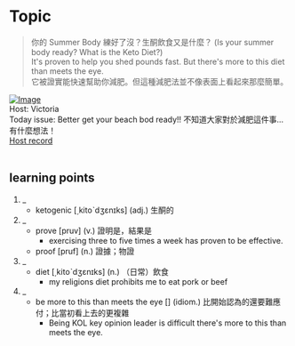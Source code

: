 # Topic

> 你的 Summer Body 練好了沒？生酮飲食又是什麼？ (Is your summer body ready? What is the Keto Diet?) <br>
> It's proven to help you shed pounds fast. But there's more to this diet than meets the eye.  <br>
> 它被證實能快速幫助你減肥。但這種減肥法並不像表面上看起來那麼簡單。 <br>

[![Image](https://cdn.voicetube.com/assets/thumbnails/InvnD77Apyc.jpg)](https://www.youtube.com/embed/InvnD77Apyc?rel=0&showinfo=0&cc_load_policy=0&controls=1&autoplay=1&iv_load_policy=3&playsinline=1&wmode=transparent&start=18&end=26&enablejsapi=1&origin=https://tw.voicetube.com&widgetid=1)<br>
Host: Victoria
<br>Today issue: Better get your beach bod ready!! 不知道大家對於減肥這件事...有什麼想法！
<br>
[Host record](https://cdn.voicetube.com/everyday_records/4453/1594285650.mp3)
<br><br>
## learning points
1. _
	* ketogenic [͵kitoˋdʒɛnɪks] (adj.) 生酮的
2. _
	* prove [pruv] (v.) 證明是，結果是
		- exercising three to five times a week has proven to be effective.
	* proof [pruf] (n.) 證據；物證
3. _
	* diet [͵kitoˋdʒɛnɪks] (n.) （日常）飲食
		- my religions diet prohibits me to eat pork or beef
4. _
	* be more to this than meets the eye [] (idiom.) 比開始認為的還要難應付；比當初看上去的更複雜
		- Being KOL key opinion leader is difficult there's more to this than meets the eye.

